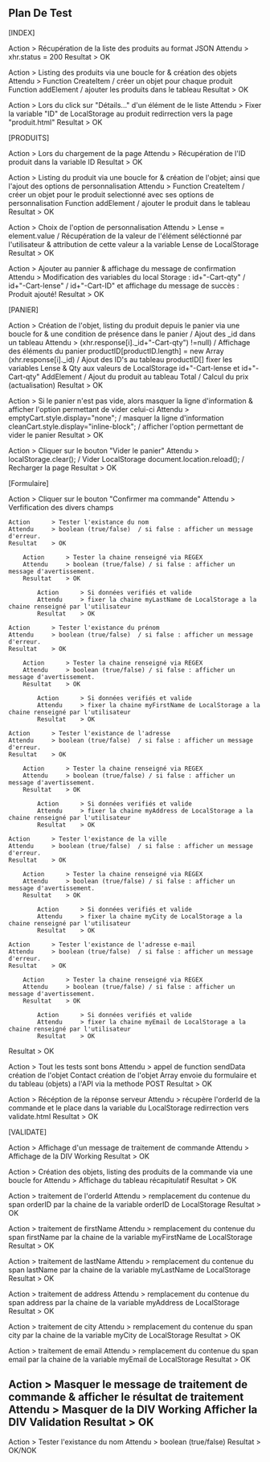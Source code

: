 Plan De Test
------------
[INDEX]

Action      > Récupération de la liste des produits au format JSON
Attendu     > xhr.status = 200
Resultat    > OK

Action      > Listing des produits via une boucle for & création des objets
Attendu     > Function CreateItem / créer un objet pour chaque produit
                Function addElement / ajouter les produits dans le tableau
Resultat    > OK

Action      > Lors du click sur "Détails..." d'un élément de le liste
Attendu     > Fixer la variable "ID" de LocalStorage au produit
                redirrection vers la page "produit.html"
Resultat    > OK

[PRODUITS]

Action      > Lors du chargement de la page
Attendu     > Récupération de l'ID produit dans la variable ID
Resultat    > OK

Action      > Listing du produit via une boucle for & création de l'objet; ainsi que l'ajout des options de personnalisation
Attendu     > Function CreateItem / créer un objet pour le produit selectionné avec ses options de personnalisation
                Function addElement / ajouter le produit dans le tableau
Resultat    > OK

Action      > Choix de l'option de personnalisation
Attendu     > Lense = element.value / Récupération de la valeur de l'élément séléctionné par l'utilisateur & attribution de cette valeur a la variable Lense de LocalStorage
Resultat    > OK

Action      > Ajouter au pannier & affichage du message de confirmation
Attendu     > Modification des variables du local Storage : id+"-Cart-qty" / id+"-Cart-lense" / id+"-Cart-ID" et affichage du message de succès : Produit ajouté!
Resultat    > OK

[PANIER]

Action      > Création de l'objet, listing du produit depuis le panier via une boucle for & une condition de présence dans le panier / Ajout des _id dans un tableau
Attendu     > (xhr.response[i]._id+"-Cart-qty") !=null) / Affichage des éléments du panier
                productID[productID.length] = new Array (xhr.response[i]._id) / Ajout des ID's au tableau productID[]
                fixer les variables Lense & Qty aux valeurs de LocalStorage id+"-Cart-lense et id+"-Cart-qty"
                AddElement / Ajout du produit au tableau
                Total / Calcul du prix (actualisation)
Resultat    > OK

Action      > Si le panier n'est pas vide, alors masquer la ligne d'information & afficher l'option permettant de vider celui-ci
Attendu     > emptyCart.style.display="none"; / masquer la ligne d'information
                cleanCart.style.display="inline-block"; / afficher l'option permettant de vider le panier
Resultat    > OK

Action      > Cliquer sur le bouton "Vider le panier"
Attendu     > localStorage.clear(); / Vider LocalStorage
                document.location.reload(); / Recharger la page
Resultat    > OK

[Formulaire]

Action      > Cliquer sur le bouton "Confirmer ma commande"
Attendu     > Verfification des divers champs 

    Action      > Tester l'existance du nom
    Attendu     > boolean (true/false)  / si false : afficher un message d'erreur.
    Resultat    > OK

        Action      > Tester la chaine renseigné via REGEX
        Attendu     > boolean (true/false) / si false : afficher un message d'avertissement.
        Resultat    > OK

            Action      > Si données verifiés et valide
            Attendu     > fixer la chaine myLastName de LocalStorage a la chaine renseigné par l'utilisateur
            Resultat    > OK
    
    Action      > Tester l'existance du prénom
    Attendu     > boolean (true/false)  / si false : afficher un message d'erreur.
    Resultat    > OK

        Action      > Tester la chaine renseigné via REGEX
        Attendu     > boolean (true/false) / si false : afficher un message d'avertissement.
        Resultat    > OK

            Action      > Si données verifiés et valide
            Attendu     > fixer la chaine myFirstName de LocalStorage a la chaine renseigné par l'utilisateur
            Resultat    > OK
    
    Action      > Tester l'existance de l'adresse
    Attendu     > boolean (true/false)  / si false : afficher un message d'erreur.
    Resultat    > OK

        Action      > Tester la chaine renseigné via REGEX
        Attendu     > boolean (true/false) / si false : afficher un message d'avertissement.
        Resultat    > OK

            Action      > Si données verifiés et valide
            Attendu     > fixer la chaine myAddress de LocalStorage a la chaine renseigné par l'utilisateur
            Resultat    > OK

    Action      > Tester l'existance de la ville
    Attendu     > boolean (true/false)  / si false : afficher un message d'erreur.
    Resultat    > OK

        Action      > Tester la chaine renseigné via REGEX
        Attendu     > boolean (true/false) / si false : afficher un message d'avertissement.
        Resultat    > OK

            Action      > Si données verifiés et valide
            Attendu     > fixer la chaine myCity de LocalStorage a la chaine renseigné par l'utilisateur
            Resultat    > OK
    
    Action      > Tester l'existance de l'adresse e-mail
    Attendu     > boolean (true/false)  / si false : afficher un message d'erreur.
    Resultat    > OK

        Action      > Tester la chaine renseigné via REGEX
        Attendu     > boolean (true/false) / si false : afficher un message d'avertissement.
        Resultat    > OK

            Action      > Si données verifiés et valide
            Attendu     > fixer la chaine myEmail de LocalStorage a la chaine renseigné par l'utilisateur
            Resultat    > OK

Resultat    > OK

Action > Tout les tests sont bons
Attendu > appel de function sendData 
            création de l'objet Contact
            création de l'objet Array
            envoie du formulaire et du tableau (objets) a l'API via la methode POST
Resultat > OK

Action > Récéption de la réponse serveur
Attendu > récupère l'orderId de la commande et le place dans la variable du LocalStorage
            redirrection vers validate.html
Resultat > OK

[VALIDATE]

Action      > Affichage d'un message de traitement de commande
Attendu     > Affichage de la DIV Working
Resultat    > OK

Action      > Création des objets, listing des produits de la commande via une boucle for
Attendu     > Affichage du tableau récapitulatif
Resultat    > OK

Action      > traitement de l'orderId
Attendu     > remplacement du contenue du span orderID par la chaine de la variable orderID de LocalStorage
Resultat    > OK

Action      > traitement de firstName
Attendu     > remplacement du contenue du span firstName par la chaine de la variable myFirstName de LocalStorage
Resultat    > OK

Action      > traitement de lastName
Attendu     > remplacement du contenue du span lastName par la chaine de la variable myLastName de LocalStorage
Resultat    > OK

Action      > traitement de address
Attendu     > remplacement du contenue du span address par la chaine de la variable myAddress de LocalStorage
Resultat    > OK

Action      > traitement de city
Attendu     > remplacement du contenue du span city par la chaine de la variable myCity de LocalStorage
Resultat    > OK

Action      > traitement de email
Attendu     > remplacement du contenue du span email par la chaine de la variable myEmail de LocalStorage
Resultat    > OK

Action      > Masquer le message de traitement de commande & afficher le résultat de traitement
Attendu     > Masquer de la DIV Working
                Afficher la DIV Validation
Resultat    > OK
----------------------------------
Action > Tester l'existance du nom
Attendu > boolean (true/false)
Resultat > OK/NOK